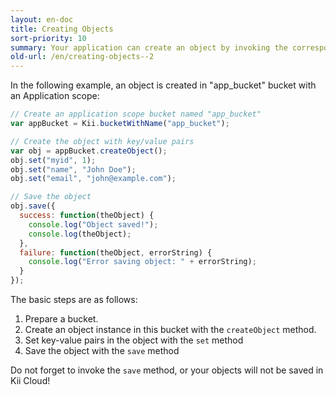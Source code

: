 ```yaml
---
layout: en-doc
title: Creating Objects
sort-priority: 10
summary: Your application can create an object by invoking the corresponding method of the KiiBucket class instance. Once an object is created, you can set various key/value pairs within the object. When you are finished with setting the key-value pairs, invoke the save method to store it on Kii Cloud.
old-url: /en/creating-objects--2
---
```

In the following example, an object is created in "app_bucket" bucket with an Application scope:

```javascript
// Create an application scope bucket named "app_bucket"
var appBucket = Kii.bucketWithName("app_bucket");

// Create the object with key/value pairs
var obj = appBucket.createObject();
obj.set("myid", 1);
obj.set("name", "John Doe");
obj.set("email", "john@example.com");

// Save the object
obj.save({
  success: function(theObject) {
    console.log("Object saved!");
    console.log(theObject);
  },
  failure: function(theObject, errorString) {
    console.log("Error saving object: " + errorString);
  }
});
```

The basic steps are as follows:

1. Prepare a bucket.
2. Create an object instance in this bucket with the `createObject` method.
3. Set key-value pairs in the object with the `set` method
4. Save the object with the `save` method

Do not forget to invoke the `save` method, or your objects will not be saved in Kii Cloud!
